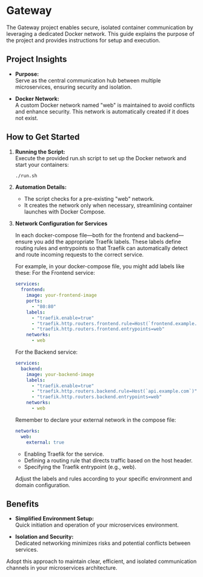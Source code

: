 # Gateway

The Gateway project enables secure, isolated container communication by leveraging a dedicated Docker network. This guide explains the purpose of the project and provides instructions for setup and execution.

## Project Insights

- **Purpose:**  
  Serve as the central communication hub between multiple microservices, ensuring security and isolation.

- **Docker Network:**  
  A custom Docker network named "web" is maintained to avoid conflicts and enhance security. This network is automatically created if it does not exist.

## How to Get Started

1. **Running the Script:**  
   Execute the provided run.sh script to set up the Docker network and start your containers:
   ```sh
   ./run.sh
   ```

2. **Automation Details:**  
   - The script checks for a pre-existing "web" network.
   - It creates the network only when necessary, streamlining container launches with Docker Compose.

3. **Network Configuration for Services**

    In each docker-compose file—both for the frontend and backend—ensure you add the appropriate Traefik labels. These labels define routing rules and entrypoints so that Traefik can automatically detect and route incoming requests to the correct service.

    For example, in your docker-compose file, you might add labels like these:
    For the Frontend service:
    ```yaml
    services:
      frontend:
        image: your-frontend-image
        ports:
          - "80:80"
        labels:
          - "traefik.enable=true"
          - "traefik.http.routers.frontend.rule=Host(`frontend.example.com`)"
          - "traefik.http.routers.frontend.entrypoints=web"
        networks:
          - web
    ```

    For the Backend service:
    ```yaml
    services:
      backend:
        image: your-backend-image
        labels:
          - "traefik.enable=true"
          - "traefik.http.routers.backend.rule=Host(`api.example.com`)"
          - "traefik.http.routers.backend.entrypoints=web"
        networks:
          - web
    ```

    Remember to declare your external network in the compose file:
    ```yaml
    networks:
      web:
        external: true
    ```
    - Enabling Traefik for the service.
    - Defining a routing rule that directs traffic based on the host header.
    - Specifying the Traefik entrypoint (e.g., web).

    Adjust the labels and rules according to your specific environment and domain configuration.

## Benefits

- **Simplified Environment Setup:**  
  Quick initiation and operation of your microservices environment.
  
- **Isolation and Security:**  
  Dedicated networking minimizes risks and potential conflicts between services.

Adopt this approach to maintain clear, efficient, and isolated communication channels in your microservices architecture.

